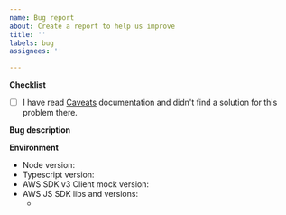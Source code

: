 ```yaml
---
name: Bug report
about: Create a report to help us improve
title: ''
labels: bug
assignees: ''

---
```


**Checklist**

<!-- Mark with [x] steps you performed before submitting the issue -->

- [ ] I have read [Caveats](https://github.com/m-radzikowski/aws-sdk-client-mock#caveats) documentation and didn't find a solution for this problem there.

**Bug description**

<!-- Put detailed description here -->

**Environment**

- Node version: 
- Typescript version: 
- AWS SDK v3 Client mock version: 
- AWS JS SDK libs and versions:
  - <!-- e.g. @aws-sdk/client-sqs v3.10.0 -->
